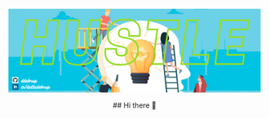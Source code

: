 
![Header](https://github.com/ddebrup/ddebrup/blob/master/ddebrup.png?raw=true)
<br>
<p align="center">
## Hi there 👋
</p>

<!--
**ddebrup/ddebrup** is a ✨ _special_ ✨ repository because its `README.md` (this file) appears on your GitHub profile.

Here are some ideas to get you started:

- 🔭 I’m currently working on ...
- 🌱 I’m currently learning ...
- 👯 I’m looking to collaborate on ...
- 🤔 I’m looking for help with ...
- 💬 Ask me about ...
- 📫 How to reach me: ...
- 😄 Pronouns: ...
- ⚡ Fun fact: ...
-->
